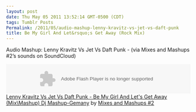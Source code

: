 ```yaml
---
layout: post
date: Thu May 05 2011 13:52:14 GMT-0500 (CDT)
tags: Tumblr Posts
Permalink: /2011/05/audio-mashup-lenny-kravitz-vs-jet-vs-daft-punk
title: Be My Girl And Let&rsquo;s Get Away (Rock Mix)
---
```


Audio Mashup: Lenny Kravitz Vs Jet Vs Daft Punk - (via Mixes and Mashups #2&rsquo;s sounds on SoundCloud)

<object height="81" width="100%"><param name="movie" value="http://player.soundcloud.com/player.swf?url=http%3A%2F%2Fapi.soundcloud.com%2Ftracks%2F1894254"> <param name="allowscriptaccess" value="always"> <embed allowscriptaccess="always" height="81" src="http://player.soundcloud.com/player.swf?url=http%3A%2F%2Fapi.soundcloud.com%2Ftracks%2F1894254" type="application/x-shockwave-flash" width="100%"> </object> <span>[Lenny Kravitz Vs Jet Vs Daft Punk - Be My Girl And Let's Get Away (Mix\Mashup) Dj Mashup-Gemany](http://soundcloud.com/mixesandmashups/lenny-kravitz-vs-jet-vs-daft-punk-be-my-girl-and-lets-get-away-mix-mashup) by [Mixes and Mashups #2](http://soundcloud.com/mixesandmashups)</span>
